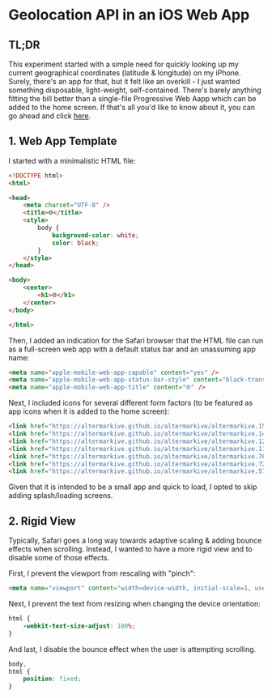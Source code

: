 # Geolocation API in an iOS Web App

## TL;DR

This experiment started with a simple need for quickly looking up my current geographical coordinates (latitude & longitude) on my iPhone. Surely, there's an app for that, but it felt like an overkill - I just wanted something disposable, light-weight, self-contained. There's barely anything fitting the bill better than a single-file Progressive Web Aapp which can be added to the home screen. If that's all you'd like to know about it, you can go ahead and click [here](https://altermarkive.github.io/web-experiments/location/).

## 1. Web App Template

I started with a minimalistic HTML file:

```html
<!DOCTYPE html>
<html>

<head>
    <meta charset="UTF-8" />
    <title>🌐</title>
    <style>
        body {
            background-color: white;
            color: black;
        }
    </style>
</head>

<body>
    <center>
        <h1>🌐</h1>
    </center>
</body>

</html>
```

Then, I added an indication for the Safari browser that the HTML file can run as a full-screen web app with a default status bar and an unassuming app name:

```html
<meta name="apple-mobile-web-app-capable" content="yes" />
<meta name="apple-mobile-web-app-status-bar-style" content="black-translucent" />
<meta name="apple-mobile-web-app-title" content="🌐" />
```

Next, I included icons for several different form factors (to be featured as app icons when it is added to the home screen):

```html
<link href="https://altermarkive.github.io/altermarkive/altermarkive.152.png" sizes="152x152" rel="apple-touch-icon" />
<link href="https://altermarkive.github.io/altermarkive/altermarkive.144.png" sizes="144x144" rel="apple-touch-icon" />
<link href="https://altermarkive.github.io/altermarkive/altermarkive.120.png" sizes="120x120" rel="apple-touch-icon" />
<link href="https://altermarkive.github.io/altermarkive/altermarkive.114.png" sizes="114x114" rel="apple-touch-icon" />
<link href="https://altermarkive.github.io/altermarkive/altermarkive.76.png" sizes="76x76" rel="apple-touch-icon" />
<link href="https://altermarkive.github.io/altermarkive/altermarkive.72.png" sizes="72x72" rel="apple-touch-icon" />
<link href="https://altermarkive.github.io/altermarkive/altermarkive.57.png" sizes="57x57" rel="apple-touch-icon" />
```

Given that it is intended to be a small app and quick to load, I opted to skip adding splash/loading screens.

## 2. Rigid View

Typically, Safari goes a long way towards adaptive scaling & adding bounce effects when scrolling.
Instead, I wanted to have a more rigid view and to disable some of those effects.

First, I prevent the viewport from rescaling with "pinch":

```html
<meta name="viewport" content="width=device-width, initial-scale=1, user-scalable=0, minimum-scale=1, maximum-scale=1" />
```

Next, I prevent the text from resizing when changing the device orientation:

```css
html {
    -webkit-text-size-adjust: 100%;
}
```

And last, I disable the bounce effect when the user is attempting scrolling.

```css
body,
html {
    position: fixed;
}
```
